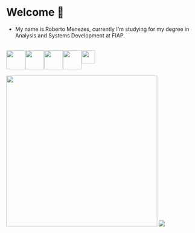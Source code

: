 <h1>Welcome 👋</h1>

- My name is Roberto Menezes, currently I'm studying for my degree in Analysis and Systems Development at FIAP.
  
<br>
<section style="display: flex;">
    <img src="https://upload.wikimedia.org/wikipedia/commons/thumb/9/99/Unofficial_JavaScript_logo_2.svg/1200px-Unofficial_JavaScript_logo_2.svg.png" style="width:50px;">
    <img src="https://encrypted-tbn0.gstatic.com/images?q=tbn:ANd9GcS0UwCF_o_Dmq3pcQwVPAcHquwJckGUFKydbA&usqp=CAU" style="width: 50px;">
    <img src="https://upload.wikimedia.org/wikipedia/commons/thumb/c/c3/Python-logo-notext.svg/1869px-Python-logo-notext.svg.png" style="width:50px;">
    <img src="https://cdn-icons-png.flaticon.com/512/5968/5968282.png" style="width:50px;">
    <img src="https://static-00.iconduck.com/assets.00/sql-database-generic-icon-1521x2048-d0vdpxpg.png" style="width:35px;">
</section>
<br>
<div>
    <img width="400px" src="https://github-readme-stats.vercel.app/api?username=RobertSDM&show_icons=true&theme=tokyonight" />
    <img src="https://github-readme-stats.vercel.app/api/top-langs/?username=RobertSDM&layout=compact&theme=tokyonight"/> 
</div>
